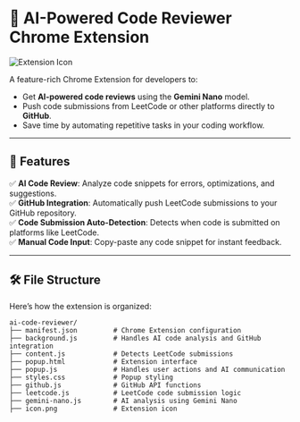 # 🚀 AI-Powered Code Reviewer Chrome Extension  

![Extension Icon](https://user-images.githubusercontent.com/00000000/icon.png)

A feature-rich Chrome Extension for developers to:  
- Get **AI-powered code reviews** using the **Gemini Nano** model.  
- Push code submissions from LeetCode or other platforms directly to **GitHub**.  
- Save time by automating repetitive tasks in your coding workflow.  

---

## 🎯 Features  
✅ **AI Code Review**: Analyze code snippets for errors, optimizations, and suggestions.  
✅ **GitHub Integration**: Automatically push LeetCode submissions to your GitHub repository.  
✅ **Code Submission Auto-Detection**: Detects when code is submitted on platforms like LeetCode.  
✅ **Manual Code Input**: Copy-paste any code snippet for instant feedback.  

---

## 🛠️ File Structure  
Here’s how the extension is organized:  
```plaintext  
ai-code-reviewer/
├── manifest.json         # Chrome Extension configuration  
├── background.js         # Handles AI code analysis and GitHub integration  
├── content.js            # Detects LeetCode submissions  
├── popup.html            # Extension interface  
├── popup.js              # Handles user actions and AI communication  
├── styles.css            # Popup styling  
├── github.js             # GitHub API functions  
├── leetcode.js           # LeetCode code submission logic  
├── gemini-nano.js        # AI analysis using Gemini Nano  
├── icon.png              # Extension icon  
